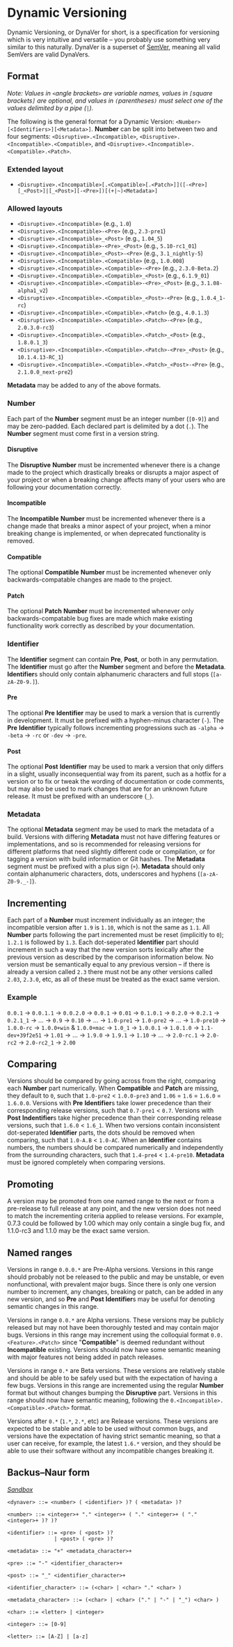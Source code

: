 # Dynamic Versioning

Dynamic Versioning, or DynaVer for short, is a specification for versioning which is very intuitive and versatile &ndash; you probably use something very similar to this naturally. DynaVer is a superset of [SemVer](https://github.com/semver/semver), meaning all valid SemVers are valid DynaVers.

## Format
*Note: Values in `<`angle brackets`>` are variable names, values in `[`square brackets`]` are optional, and values in `(`parentheses`)` must select one of the values delimited by a pipe (`|`).*

The following is the general format for a Dynamic Version: `<Number>[<Identifiers>][<Metadata>]`. **Number** can be split into between two and four segments: `<Disruptive>.<Incompatible>`, `<Disruptive>.<Incompatible>.<Compatible>`, and `<Disruptive>.<Incompatible>.<Compatible>.<Patch>`.

### Extended layout
- `<Disruptive>.<Incompatible>[.<Compatible>[.<Patch>]]([-<Pre>][_<Post>]|[_<Post>][-<Pre>])[(+|~)<Metadata>]`

### Allowed layouts
- `<Disruptive>.<Incompatible>` (e.g., `1.0`)
- `<Disruptive>.<Incompatible>-<Pre>` (e.g., `2.3-pre1`)
- `<Disruptive>.<Incompatible>_<Post>` (e.g., `1.04_5`)
- `<Disruptive>.<Incompatible>-<Pre>_<Post>` (e.g., `5.10-rc1_01`)
- `<Disruptive>.<Incompatible>_<Post>-<Pre>` (e.g., `3.1_nightly-5`)
- `<Disruptive>.<Incompatible>.<Compatible>` (e.g., `1.0.008`)
- `<Disruptive>.<Incompatible>.<Compatible>-<Pre>` (e.g., `2.3.0-Beta.2`)
- `<Disruptive>.<Incompatible>.<Compatible>_<Post>` (e.g., `6.1.9_01`)
- `<Disruptive>.<Incompatible>.<Compatible>-<Pre>_<Post>` (e.g., `3.1.08-alpha1_v2`)
- `<Disruptive>.<Incompatible>.<Compatible>_<Post>-<Pre>` (e.g., `1.0.4_1-rc`)
- `<Disruptive>.<Incompatible>.<Compatible>.<Patch>` (e.g., `4.0.1.3`)
- `<Disruptive>.<Incompatible>.<Compatible>.<Patch>-<Pre>` (e.g., `2.0.3.0-rc3`)
- `<Disruptive>.<Incompatible>.<Compatible>.<Patch>_<Post>` (e.g., `1.8.0.1_3`)
- `<Disruptive>.<Incompatible>.<Compatible>.<Patch>-<Pre>_<Post>` (e.g., `10.1.4.13-RC_1`)
- `<Disruptive>.<Incompatible>.<Compatible>.<Patch>_<Post>-<Pre>` (e.g., `2.1.0.0_next-pre2`)

**Metadata** may be added to any of the above formats.

### Number

Each part of the **Number** segment must be an integer number (`[0-9]`) and may be zero-padded. Each declared part is delimited by a dot (`.`). The **Number** segment must come first in a version string.

#### Disruptive
The **Disruptive** **Number** must be incremented whenever there is a change made to the project which drastically breaks or disrupts a major aspect of your project or when a breaking change affects many of your users who are following your documentation correctly.

#### Incompatible
The **Incompatible** **Number** must be incremented whenever there is a change made that breaks a minor aspect of your project, when a minor breaking change is implemented, or when deprecated functionality is removed.

#### Compatible
The optional **Compatible** **Number** must be incremented whenever only backwards-compatable changes are made to the project.

#### Patch
The optional **Patch** **Number** must be incremented whenever only backwards-compatable bug fixes are made which make existing functionality work correctly as described by your documentation.

### Identifier

The **Identifier** segment can contain **Pre**, **Post**, or both in any permutation. The **Identifier** must go after the **Number** segment and before the **Metadata**. **Identifier**s should only contain alphanumeric characters and full stops (`[a-zA-Z0-9.]`).

#### Pre
The optional **Pre** **Identifier** may be used to mark a version that is currently in development. It must be prefixed with a hyphen-minus character (`-`). The **Pre** **Identifier** typically follows incrementing progressions such as `-alpha` &rarr; `-beta` &rarr; `-rc` or `-dev` &rarr; `-pre`.

#### Post
The optional **Post** **Identifier** may be used to mark a version that only differs in a slight, usually inconsequential way from its parent, such as a hotfix for a version or to fix or tweak the wording of documentation or code comments, but may also be used to mark changes that are for an unknown future release. It must be prefixed with an underscore (`_`).

### Metadata
The optional **Metadata** segment may be used to mark the metadata of a build. Versions with differing **Metadata** must not have differing features or implementations, and so is recommended for releasing versions for different platforms that need slightly different code or compilation, or for tagging a version with build information or Git hashes. The **Metadata** segment must be prefixed with a plus sign (`+`). **Metadata** should only contain alphanumeric characters, dots, underscores and hyphens (`[a-zA-Z0-9._-]`).

## Incrementing
Each part of a **Number** must increment individually as an integer; the incompatible version after `1.9` is `1.10`, which is not the same as `1.1`. All **Number** parts following the part incremented must be reset (implicitly to `0`); `1.2.1` is followed by `1.3`. Each dot-seperated **Identifier** part should increment in such a way that the new version sorts lexically after the previous version as described by the comparison information below. No version must be semantically equal to any previous version &ndash; if there is already a version called `2.3` there must not be any other versions called `2.03`, `2.3.0`, etc, as all of these must be treated as the exact same version.

### Example
`0.0.1` &rarr; `0.0.1.1` &rarr; `0.0.2.0` &rarr; `0.0.1` &rarr; `0.01` &rarr; `0.1.0.1` &rarr; `0.2.0` &rarr; `0.2.1` &rarr; `0.2.1_1` &rarr; ... &rarr; `0.9` &rarr; `0.10` &rarr; ... &rarr; `1.0-pre1` &rarr; `1.0-pre2` &rarr; ... &rarr; `1.0-pre10` &rarr; `1.0.0-rc` &rarr; `1.0.0+win` & `1.0.0+mac` &rarr; `1.0_1` &rarr; `1.0.0.1` &rarr; `1.0.1.0` &rarr; `1.1-dev+39f2e51` &rarr; `1.01` &rarr; ... &rarr; `1.9.0` &rarr; `1.9.1` &rarr; `1.10` &rarr; ... &rarr; `2.0-rc.1` &rarr; `2.0-rc2` &rarr; `2.0-rc2_1` &rarr; `2.00`

## Comparing
Versions should be compared by going across from the right, comparing each **Number** part numerically. When **Compatible** and **Patch** are missing, they default to `0`, such that `1.0-pre2` < `1.0.0-pre3` and `1.06` = `1.6` = `1.6.0` = `1.6.0.0`. Versions with **Pre** **Identifier**s take lower precedence than their corresponding release versions, such that `0.7-pre1` < `0.7`. Versions with **Post** **Indentifier**s take higher precedence than their corresponding release versions, such that `1.6.0` < `1.6_1`. When two versions contain inconsistent dot-seperated **Identifier** parts, the dots should be removed when comparing, such that `1.0-A.B` < `1.0-AC`. When an **Identifier** contains numbers, the numbers should be compared numerically and independently from the surrounding characters, such that `1.4-pre4` < `1.4-pre10`. **Metadata** must be ignored completely when comparing versions.

## Promoting
A version may be promoted from one named range to the next or from a pre-release to full release at any point, and the new version does not need to match the incrementing criteria applied to release versions. For example, 0.7.3 could be followed by 1.00 which may only contain a single bug fix, and 1.1.0-rc3 and 1.1.0 may be the exact same version.

## Named ranges
Versions in range `0.0.0.*` are Pre-Alpha versions. Versions in this range should probably not be released to the public and may be unstable, or even nonfunctional, with prevalent major bugs. Since there is only one version number to increment, any changes, breaking or patch, can be added in any new version, and so **Pre** and **Post** **Identifier**s may be useful for denoting semantic changes in this range.

Versions in range `0.0.*` are Alpha versions. These versions may be publicly released but may not have been thoroughly tested and may contain major bugs. Versions in this range may increment using the colloquial format `0.0.<Feature>.<Patch>` since "**Compatible**" is deemed redundant without **Incompatible** existing. Versions should now have some semantic meaning with major features not being added in patch releases.

Versions in range `0.*` are Beta versions. These versions are relatively stable and should be able to be safely used but with the expectation of having a few bugs. Versions in this range are incremented using the regular **Number** format but without changes bumping the **Disruptive** part. Versions in this range should now have semantic meaning, following the `0.<Incompatible>.<Compatible>.<Patch>` format.

Versions after `0.*` (`1.*`, `2.*`, etc) are Release versions. These versions are expected to be stable and able to be used without common bugs, and versions have the expectation of having strict semantic meaning, so that a user can receive, for example, the latest `1.6.*` version, and they should be able to use their software without any incompatible changes breaking it.

## Backus&ndash;Naur form
*[Sandbox](https://tinyurl.com/DynaVer-BNF-1-0-0-0-rc3)*
```
<dynaver> ::= <number> ( <identifier> )? ( <metadata> )?

<number> ::= <integer>+ "." <integer>+ ( "." <integer>+ ( "." <integer>+ )? )?

<identifier> ::= <pre> ( <post> )?
               | <post> ( <pre> )?

<metadata> ::= "+" <metadata_character>+

<pre> ::= "-" <identifier_character>+

<post> ::= "_" <identifier_character>+

<identifier_character> ::= (<char> | <char> "." <char> )

<metadata_character> ::= (<char> | <char> ("." | "-" | "_") <char> )

<char> ::= <letter> | <integer>

<integer> ::= [0-9]

<letter> ::= [A-Z] | [a-z]
```
